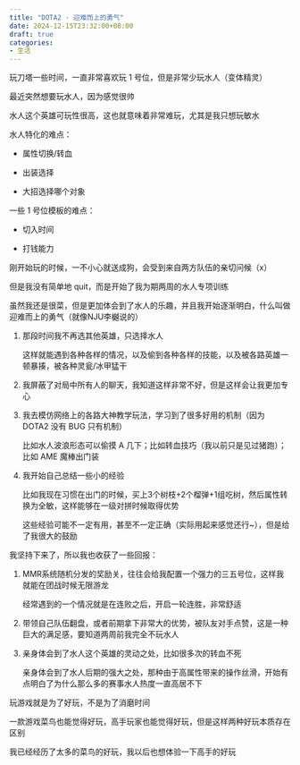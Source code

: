```yaml
---
title: "DOTA2 · 迎难而上的勇气"
date: 2024-12-15T23:32:00+08:00
draft: true
categories: 
- 生活
---
```


玩刀塔一些时间，一直非常喜欢玩 1 号位，但是非常少玩水人（变体精灵）

最近突然想要玩水人，因为感觉很帅

水人这个英雄可玩性很高，这也就意味着非常难玩，尤其是我只想玩敏水

水人特化的难点：

- 属性切换/转血

- 出装选择

- 大招选择哪个对象

一些 1 号位模板的难点：

- 切入时间

- 打钱能力

刚开始玩的时候，一不小心就送成狗，会受到来自两方队伍的亲切问候（x）

但是我没有简单地 quit，而是开始了我为期两周的水人专项训练

虽然我还是很菜，但是更加体会到了水人的乐趣，并且我开始逐渐明白，什么叫做迎难而上的勇气（就像NJU李樾说的）

1. 那段时间我不再选其他英雄，只选择水人
  
   这样就能遇到各种各样的情况，以及偷到各种各样的技能，以及被各路英雄一顿暴揍，被各种灵瓮/冰甲猛干

2. 我屏蔽了对局中所有人的聊天，我知道这样非常不好，但是这样会让我更加专心

3. 我去模仿网络上的各路大神教学玩法，学习到了很多好用的机制（因为 DOTA2 没有 BUG 只有机制）

   比如水人波浪形态可以偷摸 A 几下；比如转血技巧（我以前只是见过猪跑）；比如 AME 魔棒出门装

4. 我开始自己总结一些小的经验

   比如我现在习惯在出门的时候，买上3个树枝+2个榴弹+1组吃树，然后属性转换为全敏，这样能够在一级对拼时候取得优势

   这些经验可能不一定有用，甚至不一定正确（实际用起来感觉还行~），但是给了我很大的鼓励

我坚持下来了，所以我也收获了一些回报：

1. MMR系统随机分发的奖励关，往往会给我配置一个强力的三五号位，这样我就能在团战时候无限游龙

   经常遇到的一个情况就是在连败之后，开启一轮连胜，非常舒适

2. 带领自己队伍翻盘，或者前期拿下非常大的优势，被队友对手点赞，这是一种巨大的满足感，要知道两周前我完全不玩水人

3. 亲身体会到了水人这个英雄的灵动之处，比如很多次的转血不死

   亲身体会到了水人后期的强大之处，那种由于高属性带来的操作丝滑，开始有点明白了为什么那么多的赛事水人热度一直高居不下

玩游戏就是为了好玩，不是为了消磨时间

一款游戏菜鸟也能觉得好玩，高手玩家也能觉得好玩，但是这样两种好玩本质存在区别

我已经经历了太多的菜鸟的好玩，我以后也想体验一下高手的好玩
